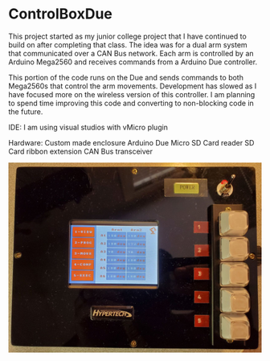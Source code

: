 # ControlBoxDue

This project started as my junior college project that I have continued to build on after completing that class. The idea was for a dual arm system that communicated over a CAN Bus network. Each arm is controlled by an Arduino Mega2560 and receives commands from a Arduino Due controller.

This portion of the code runs on the Due and sends commands to both Mega2560s that control the arm movements. Development has slowed as I have focused more on the wireless version of this controller. I am planning to spend time improving this code and converting to non-blocking code in the future.

IDE: I am using visual studios with vMicro plugin 

Hardware:
Custom made enclosure
Arduino Due
Micro SD Card reader
SD Card ribbon extension
CAN Bus transceiver


![alt text](https://github.com/BrandonVP/ControlBoxDue/blob/master/b1.jpg)
